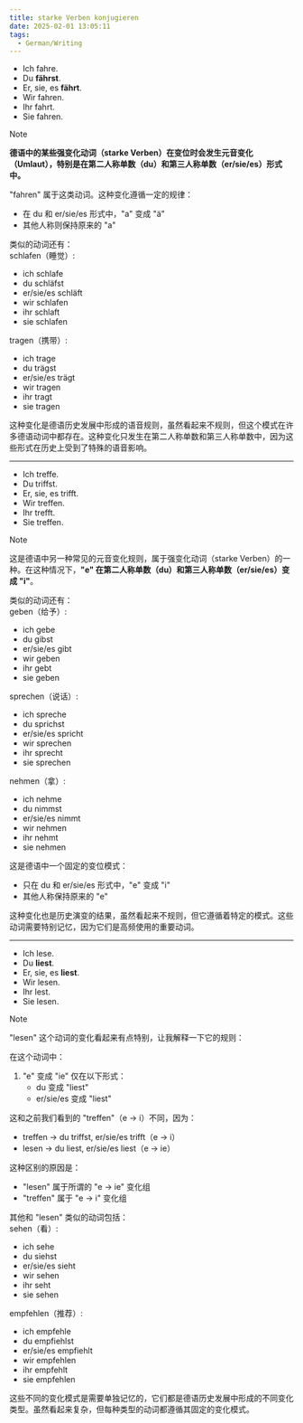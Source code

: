 ```yaml
---
title: starke Verben konjugieren
date: 2025-02-01 13:05:11
tags:
  - German/Writing
---
```

- Ich fahre.
- Du **fährst**.
- Er, sie, es **fährt**.
- Wir fahren.
- Ihr fahrt.
- Sie fahren.

> [!NOTE]  
> **德语中的某些强变化动词（starke Verben）在变位时会发生元音变化（Umlaut），特别是在第二人称单数（du）和第三人称单数（er/sie/es）形式中。**
>
> "fahren" 属于这类动词。这种变化遵循一定的规律：
> - 在 du 和 er/sie/es 形式中，"a" 变成 "ä"
> - 其他人称则保持原来的 "a"
>
> 类似的动词还有：  
> schlafen（睡觉）:
> - ich schlafe
> - du schläfst
> - er/sie/es schläft
> - wir schlafen
> - ihr schlaft
> - sie schlafen
>
> tragen（携带）:
> - ich trage
> - du trägst
> - er/sie/es trägt
> - wir tragen
> - ihr tragt
> - sie tragen
>
> 这种变化是德语历史发展中形成的语音规则，虽然看起来不规则，但这个模式在许多德语动词中都存在。这种变化只发生在第二人称单数和第三人称单数中，因为这些形式在历史上受到了特殊的语音影响。

---
- Ich treffe.
- Du triffst.
- Er, sie, es trifft.
- Wir treffen.
- Ihr trefft.
- Sie treffen.

> [!NOTE]
>
> 这是德语中另一种常见的元音变化规则，属于强变化动词（starke Verben）的一种。在这种情况下，**"e" 在第二人称单数（du）和第三人称单数（er/sie/es）变成 "i"**。
>
> 类似的动词还有：  
> geben（给予）:
> - ich gebe
> - du gibst
> - er/sie/es gibt
> - wir geben
> - ihr gebt
> - sie geben
>
> sprechen（说话）:
> - ich spreche
> - du sprichst
> - er/sie/es spricht
> - wir sprechen
> - ihr sprecht
> - sie sprechen
>
> nehmen（拿）:
> - ich nehme
> - du nimmst
> - er/sie/es nimmt
> - wir nehmen
> - ihr nehmt
> - sie nehmen
>
> 这是德语中一个固定的变位模式：
> - 只在 du 和 er/sie/es 形式中，"e" 变成 "i"
> - 其他人称保持原来的 "e"
>
> 这种变化也是历史演变的结果，虽然看起来不规则，但它遵循着特定的模式。这些动词需要特别记忆，因为它们是高频使用的重要动词。

---
- Ich lese.
- Du **liest**.
- Er, sie, es **liest**.
- Wir lesen.
- Ihr lest.
- Sie lesen.

> [!NOTE]  
> "lesen" 这个动词的变化看起来有点特别，让我解释一下它的规则：
>
> 在这个动词中：
> 1. "e" 变成 "ie" 仅在以下形式：
>    - du 变成 "liest"
>    - er/sie/es 变成 "liest"
>
> 这和之前我们看到的 "treffen"（e → i）不同，因为：
> - treffen → du triffst, er/sie/es trifft（e → i）
> - lesen → du liest, er/sie/es liest（e → ie）
>
> 这种区别的原因是：
> - "lesen" 属于所谓的 "e → ie" 变化组
> - "treffen" 属于 "e → i" 变化组
>
> 其他和 "lesen" 类似的动词包括：  
> sehen（看）:
> - ich sehe
> - du siehst
> - er/sie/es sieht
> - wir sehen
> - ihr seht
> - sie sehen
>
> empfehlen（推荐）:
> - ich empfehle
> - du empfiehlst
> - er/sie/es empfiehlt
> - wir empfehlen
> - ihr empfehlt
> - sie empfehlen
>
> 这些不同的变化模式是需要单独记忆的，它们都是德语历史发展中形成的不同变化类型。虽然看起来复杂，但每种类型的动词都遵循其固定的变化模式。

